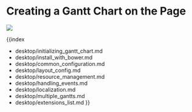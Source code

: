 Creating a Gantt Chart on the Page
==============================================================

<img src="desktop/gantt_basic.png"/>

{{index
- desktop/initializing_gantt_chart.md
- desktop/install_with_bower.md
- desktop/common_configuration.md
- desktop/layout_config.md
- desktop/resource_management.md
- desktop/handling_events.md
- desktop/localization.md
- desktop/multiple_gantts.md
- desktop/extensions_list.md
}}